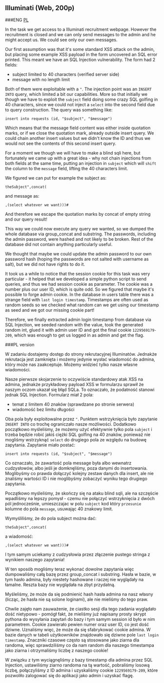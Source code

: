 ## Illuminati (Web, 200p)

###ENG
[PL](#pl-version)

In the task we get access to a Illuminati recruitment webpage.
However the recruitment is closed and we can only send messages to the admin and he might accept us.
We could see only our own messages.

Our first assumption was that it's some standard XSS attack on the admin, but placing some example XSS payload in the form uncovered an SQL error printed.
This meant we have an SQL Injection vulnerability.
The form had 2 fields:

- subject limited to 40 characters (verified server side)
- message with no length limit

Both of them were exploitable with a `"`.
The injection point was an `INSERT INTO` query, which limited a bit our capabilities.
More so that initially we though we have to exploit the `subject` field doing some crazy SQL golfing in 40 characters, since we could not inject a `select` into the second field due to query construction.
The query was something like:

`insert into requests (id, "$subject", "$message")`

Which means that the message field content was either inside quotation marks, or if we close the quotation mark, already outside insert query.
We could chain another insert values but we didn't know the ID and thus we would not see the contents of this second insert query.

For a moment we though we will have to make a blind sqli here, but fortunately we came up with a great idea - why not chain injections from both fields at the same time, putting an injection in `subject` which will `shift` the column to the `message` field, lifting the 40 characters limit.

We figured we can put for example the subject as:

```
theSubject",concat(
```

and message as:

```
,(select whatever we want)))#
```

And therefore we escape the quotation marks by concat of empty string and our query result!

This way we could now execute any query we wanted, so we dumped the whole database via group_concat and substring.
The passwords, including the admin password, were hashed and not likely to be broken.
Rest of the database did not contain anything particularly useful.

We thought that maybe we could update the admin password to our own password hash (hoping the passwords are not salted with username as salt), but we did not have rights to do it.

It took us a while to notice that the session cookie for this task was very particular - it helped that we developed a simple python script to send queries, and thus we had session cookie as parameter.
The cookie was a number plus our user ID, which is quite odd.
So we figured that maybe it's possible to forge admin cookie.
In the database in users table there was a strange field with `last login timestamp`.
Timestamps are often used as random seeds so we checked what random can we get using our timestamp as seed and we got our missing cookie part!

Therefore, we finally extracted admin login timestamp from database via SQL Injection, we seeded random with the value, took the generated random int, glued it with admin user ID and got the final cookie `1229569179-209`, which was enough to get us logged in as admin and get the flag.

###PL version

W zadaniu dostajemy dostęp do strony rekrutacyjnej Illuminatów.
Jednakże rekrutacja jest zamknięta i możemy jedynie wysłać wiadomość do admina, który może nas zaakceptuje.
Możemy widzieć tylko nasze własne wiadomości.

Nasze pierwsze skojarzenie to oczywiście standardowy atak XSS na admina, jednakże przykładowy payload XSS w formularzu sprawił że naszym oczom ukazał się błąd SQLa.
To oznaczało, że podatność stanowi jednak SQL Injection.
Formularz miał 2 pola:

- temat z limitem 40 znaków (sprawdzane po stronie serwera)
- wiadomość bez limitu długości

Oba pola były exploitowalne przez `"`.
Punktem wstrzyknięcia było zapytanie `INSERT INTO` co trochę ograniczało nasze możliwości.
Dodatkowo początkowo myśleliśmy, że możemy użyć efektywnie tylko pola `subject` i trzeba będzie robić jakiś ciężki SQL golfing na 40 znaków, ponieważ nie mogliśmy wstrzyknąć `select` do drugiego pola ze względu  na budowę zapytania.
Zapytanie miało postać:

`insert into requests (id, "$subject", "$message")`

Co oznaczało, że zawartość pola message była albo wewnatrz cudzysłowów, albo jeśli je domknęliśmy, poza danymi do insertowania.
Moglibyśmy co prawda dołączyć kolejny zestaw danych dla insert, ale nie znaliśmy wartości ID i nie moglibyśmy zobaczyć wyniku tego drugiego zapytania.

Początkowo myśleliśmy, że skończy się na ataku blind sqli, ale na szczęście wpadliśmy na lepszy pomysł - czemu nie połączyć wstrzyknięcia z dwóch pól jednocześnie, umieszczajac w polu `subject` kod który `przesunie` kolumne do pola `message`, usuwając 40 znakowy limit.

Wymyśliliśmy, że do pola subject można dać:


```
theSubject",concat(
```

a wiadomość:

```
,(select whatever we want)))#
```

I tym samym uciekamy z cudzysłowia przez złączenie pustego stringa z wynikiem naszego zapytania!

W ten sposób mogliśmy teraz wykonać dowolne zapytania więc dumpowaliśmy całą bazę przez group_concat i substring.
Hasła w bazie, w tym hasło admina, były niestety hashowane i raczej nie wyglądały na łamalne.
Reszta bazy nie wyglądała na zbyt przydatną.

Myśleliśmy, że może da się podmienić hash hasła admina na nasz własny (licząc, że hasła nie są solone loginami), ale nie mieliśmy do tego praw.

Chwile zajęło nam zauważenie, że ciastko sesji dla tego zadania wyglądało dość nietypowo - pomógł fakt, że mieliśmy już napisany prosty skrypt pythona do wysyłania zapytań do bazy i tym samym session id było w nim parametrem.
Cookie zawierało pewien numer oraz user ID, co jest dość dziwne.
Uznaliśmy więc, że może da się sfabrykować cookie admina.
W bazie danych w tabeli użytkowników znajdowało się dziwne pole `last login timestamp`.
Znaczniki czasowe często są stosowane jako ziarna dla randoma, więc sprawdziliśmy co da nam random dla naszego timestampa jako ziarna i otrzymaliśmy liczbę z naszego cookie!

W związku z tym wyciągnęliśmy z bazy timestamp dla admina przez SQL Injection, ustawiliśmy ziarno randoma na tą wartość, pobraliśmy losową liczbę, połączyliśmy z ID admina i uzyskaliśmy cookie `1229569179-209`, które pozwoliło zalogować się do aplikacji jako admin i uzyskać flagę.

